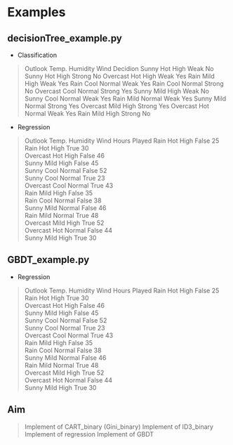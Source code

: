 # Examples
## decisionTree_example.py
* Classification
>   Outlook         Temp.           Humidity        Wind        Decidion
>    Sunny          Hot             High            Weak        No           
>    Sunny          Hot             High            Strong      No
>    Overcast       Hot             High            Weak        Yes
>    Rain           Mild            High            Weak        Yes
>    Rain           Cool            Normal          Weak        Yes
>    Rain           Cool            Normal          Strong      No
>    Overcast       Cool            Normal          Strong      Yes
>    Sunny          Mild            High            Weak        No
>    Sunny          Cool            Normal          Weak        Yes
>    Rain           Mild            Normal          Weak        Yes
>    Sunny          Mild            Normal          Strong      Yes
>    Overcast       Mild            High            Strong      Yes
>    Overcast       Hot             Normal          Weak        Yes
>    Rain           Mild            High            Strong      No

* Regression
>   Outlook         Temp.           Humidity        Wind        Hours Played
>    Rain            Hot              High          False           25                       
>    Rain            Hot              High          True            30                  
>    Overcast        Hot              High          False           46                           
>    Sunny           Mild             High          False           45                          
>    Sunny           Cool             Normal        False           52                      
>    Sunny           Cool             Normal        True            23                           
>    Overcast        Cool             Normal        True            43                              
>    Rain            Mild             High          False           35                         
>    Rain            Cool             Normal        False           38                           
>    Sunny           Mild             Normal        False           46                            
>    Rain            Mild             Normal        True            48                          
>    Overcast        Mild             High          True            52                            
>    Overcast        Hot              Normal        False           44                          
>    Sunny           Mild             High          True            30                        
>    

## GBDT_example.py
* Regression
>   Outlook         Temp.           Humidity        Wind        Hours Played
>    Rain            Hot              High          False           25                       
>    Rain            Hot              High          True            30                  
>    Overcast        Hot              High          False           46                           
>    Sunny           Mild             High          False           45                          
>    Sunny           Cool             Normal        False           52                      
>    Sunny           Cool             Normal        True            23                           
>    Overcast        Cool             Normal        True            43                              
>    Rain            Mild             High          False           35                         
>    Rain            Cool             Normal        False           38                           
>    Sunny           Mild             Normal        False           46                            
>    Rain            Mild             Normal        True            48                          
>    Overcast        Mild             High          True            52                            
>    Overcast        Hot              Normal        False           44                          
>    Sunny           Mild             High          True            30     


## Aim
> Implement of CART_binary (Gini_binary)
> Implement of ID3_binary 
> Implement of regression
> Implement of GBDT


